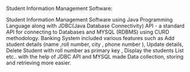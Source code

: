 Student Information Management Software:  

Student Information Management Software using Java Programming Language along with JDBC(Java Database Connectivity)
API - a standard API for connecting to Databases and MYSQL (RDBMS) using CURD methodology.
Banking System included various features such as Add student details (name ,roll number, city , phone number ), Update details, Delete Student with roll number as primary key , Display the students List etc..
with the help of JDBC API and MYSQL made Data collection, storing and retrieving more easier.